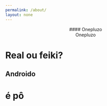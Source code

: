 ```yaml
---
permalink: /about/
layout: none
---
```


<center> #### Onepluzo </center>

<center> Onepluzo </center>

<h1>Real ou feiki?</h1>

## Androido
# é pô
